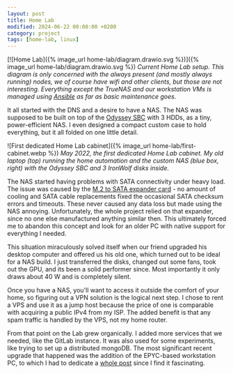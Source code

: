 ```yaml
---
layout: post
title: Home Lab
modified: 2024-06-22 00:00:00 +0200
category: project
tags: [home-lab, linux]
---
```


[![Home Lab]({% image_url home-lab/diagram.drawio.svg %})]({% image_url home-lab/diagram.drawio.svg %})
*Current Home Lab setup. This diagram is only concerned with the always present (and mostly always running) nodes, we of course have wifi and other clients, but those are not interesting. Everything except the TrueNAS and our workstation VMs is managed using [Ansible](https://github.com/ansible/ansible) as far as basic maintenance goes.*

It all started with the DNS and a desire to have a NAS. The NAS was supposed to be built on top of the [Odyssey SBC](https://wiki.seeedstudio.com/ODYSSEY-X86J4105/) with 3 HDDs, as a tiny, power-efficient NAS. I even designed a compact custom case to hold everything, but it all folded on one little detail.

![First dedicated Home Lab cabinet]({% image_url home-lab/first-cabinet.webp %})
*May 2022, the first dedicated Home Lab cabinet. My old laptop (top) running the home automation and the custom NAS (blue box, right) with the Odyssey SBC and 3 IronWolf disks inside.*

The NAS started having problems with SATA connectivity under heavy load. The issue was caused by the [M.2 to SATA expander card](https://rpishop.cz/m2-sata-a-msata-karty/6005-waveshare-m2-ngff-sata-to-5ch-sata3-expander.html) - no amount of cooling and SATA cable replacements fixed the occasional SATA checksum errors and timeouts. These never caused any data loss but made using the NAS annoying. Unfortunately, the whole project relied on that expander, since no one else manufactured anything similar then. This ultimately forced me to abandon this concept and look for an older PC with native support for everything I needed.

This situation miraculously solved itself when our friend upgraded his desktop computer and offered us his old one, which turned out to be ideal for a NAS build. I just transferred the disks, changed out some fans, took out the GPU, and its been a solid performer since. Most importantly it only draws about 40 W and is completely silent.

Once you have a NAS, you'll want to access it outside the comfort of your home, so figuring out a VPN solution is the logical next step. I chose to rent a VPS and use it as a jump host because the price of one is comparable with acquiring a public IPv4 from my ISP. The added benefit is that any spam traffic is handled by the VPS, not my home router.

From that point on the Lab grew organically. I added more services that we needed, like the GitLab instance. It was also used for some experiments, like trying to set up a distributed mongoDB. The most significant recent upgrade that happened was the addition of the EPYC-based workstation PC, to which I had to dedicate a [whole post]() since I find it fascinating.
